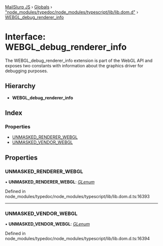 [MailSlurp JS](../README.md) › [Globals](../globals.md) › ["node_modules/typedoc/node_modules/typescript/lib/lib.dom.d"](../modules/_node_modules_typedoc_node_modules_typescript_lib_lib_dom_d_.md) › [WEBGL_debug_renderer_info](_node_modules_typedoc_node_modules_typescript_lib_lib_dom_d_.webgl_debug_renderer_info.md)

# Interface: WEBGL_debug_renderer_info

The WEBGL_debug_renderer_info extension is part of the WebGL API and exposes two constants with information about the graphics driver for debugging purposes.

## Hierarchy

* **WEBGL_debug_renderer_info**

## Index

### Properties

* [UNMASKED_RENDERER_WEBGL](_node_modules_typedoc_node_modules_typescript_lib_lib_dom_d_.webgl_debug_renderer_info.md#unmasked_renderer_webgl)
* [UNMASKED_VENDOR_WEBGL](_node_modules_typedoc_node_modules_typescript_lib_lib_dom_d_.webgl_debug_renderer_info.md#unmasked_vendor_webgl)

## Properties

###  UNMASKED_RENDERER_WEBGL

• **UNMASKED_RENDERER_WEBGL**: *[GLenum](../modules/_node_modules_typedoc_node_modules_typescript_lib_lib_dom_d_.md#glenum)*

Defined in node_modules/typedoc/node_modules/typescript/lib/lib.dom.d.ts:16393

___

###  UNMASKED_VENDOR_WEBGL

• **UNMASKED_VENDOR_WEBGL**: *[GLenum](../modules/_node_modules_typedoc_node_modules_typescript_lib_lib_dom_d_.md#glenum)*

Defined in node_modules/typedoc/node_modules/typescript/lib/lib.dom.d.ts:16394
